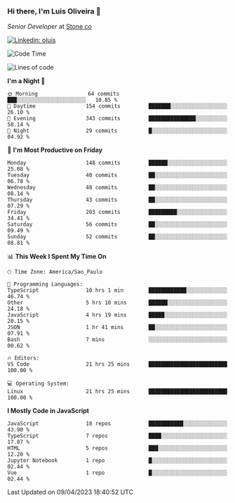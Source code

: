 ### Hi there, I'm Luis Oliveira 👋
*Senior Developer* at [Stone co](https://www.stone.com.br)  

[![Linkedin: oluis](https://img.shields.io/badge/-ooluis-blue?style=flat-square&logo=Linkedin&logoColor=white&link=https://www.linkedin.com/in/ooluis)](https://www.linkedin.com/in/ooluis/)

<!--START_SECTION:waka-->
![Code Time](http://img.shields.io/badge/Code%20Time-2%2C999%20hrs%2029%20mins-blue)

![Lines of code](https://img.shields.io/badge/From%20Hello%20World%20I%27ve%20Written-341.4%20thousand%20lines%20of%20code-blue)

**I'm a Night 🦉** 

```text
🌞 Morning                64 commits          ███░░░░░░░░░░░░░░░░░░░░░░   10.85 % 
🌆 Daytime                154 commits         ███████░░░░░░░░░░░░░░░░░░   26.10 % 
🌃 Evening                343 commits         ███████████████░░░░░░░░░░   58.14 % 
🌙 Night                  29 commits          █░░░░░░░░░░░░░░░░░░░░░░░░   04.92 % 
```
📅 **I'm Most Productive on Friday** 

```text
Monday                   148 commits         ██████░░░░░░░░░░░░░░░░░░░   25.08 % 
Tuesday                  40 commits          ██░░░░░░░░░░░░░░░░░░░░░░░   06.78 % 
Wednesday                48 commits          ██░░░░░░░░░░░░░░░░░░░░░░░   08.14 % 
Thursday                 43 commits          ██░░░░░░░░░░░░░░░░░░░░░░░   07.29 % 
Friday                   203 commits         █████████░░░░░░░░░░░░░░░░   34.41 % 
Saturday                 56 commits          ██░░░░░░░░░░░░░░░░░░░░░░░   09.49 % 
Sunday                   52 commits          ██░░░░░░░░░░░░░░░░░░░░░░░   08.81 % 
```


📊 **This Week I Spent My Time On** 

```text
🕑︎ Time Zone: America/Sao_Paulo

💬 Programming Languages: 
TypeScript               10 hrs 1 min        ████████████░░░░░░░░░░░░░   46.74 % 
Other                    5 hrs 10 mins       ██████░░░░░░░░░░░░░░░░░░░   24.18 % 
JavaScript               4 hrs 19 mins       █████░░░░░░░░░░░░░░░░░░░░   20.15 % 
JSON                     1 hr 41 mins        ██░░░░░░░░░░░░░░░░░░░░░░░   07.91 % 
Bash                     7 mins              ░░░░░░░░░░░░░░░░░░░░░░░░░   00.62 % 

🔥 Editors: 
VS Code                  21 hrs 25 mins      █████████████████████████   100.00 % 

💻 Operating System: 
Linux                    21 hrs 25 mins      █████████████████████████   100.00 % 
```

**I Mostly Code in JavaScript** 

```text
JavaScript               18 repos            ███████████░░░░░░░░░░░░░░   43.90 % 
TypeScript               7 repos             ████░░░░░░░░░░░░░░░░░░░░░   17.07 % 
HTML                     5 repos             ███░░░░░░░░░░░░░░░░░░░░░░   12.20 % 
Jupyter Notebook         1 repo              █░░░░░░░░░░░░░░░░░░░░░░░░   02.44 % 
Vue                      1 repo              █░░░░░░░░░░░░░░░░░░░░░░░░   02.44 % 
```




 Last Updated on 09/04/2023 18:40:52 UTC
<!--END_SECTION:waka-->
